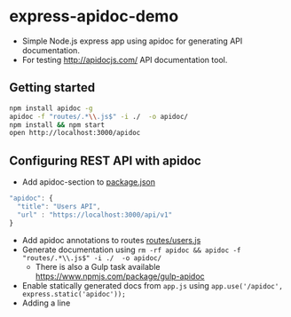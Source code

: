 express-apidoc-demo
===================
- Simple Node.js express app using apidoc for generating API documentation.
- For testing http://apidocjs.com/ API documentation tool.

## Getting started

```sh
npm install apidoc -g
apidoc -f "routes/.*\\.js$" -i ./  -o apidoc/
npm install && npm start
open http://localhost:3000/apidoc
```

## Configuring REST API with apidoc
- Add apidoc-section to [package.json](package.json)
```js
"apidoc": {
  "title": "Users API",
  "url" : "https://localhost:3000/api/v1"
}
```
- Add apidoc annotations to routes [routes/users.js](routes/users.js)
- Generate documentation using `rm -rf apidoc && apidoc -f "routes/.*\\.js$" -i ./  -o apidoc/`
  - There is also a Gulp task available https://www.npmjs.com/package/gulp-apidoc
- Enable statically generated docs from  `app.js` using `app.use('/apidoc', express.static('apidoc'));`
- Adding a line
